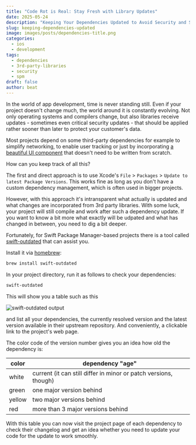 ```yaml
---
title: "Code Rot is Real: Stay Fresh with Library Updates"
date: 2025-05-24
description: "Keeping Your Dependencies Updated to Avoid Security and Stability Pitfalls"
slug: keeping-dependencies-updated
image: images/posts/dependencies-title.png
categories:
  - ios
  - development
tags:
  - dependencies
  - 3rd-party-libraries
  - security
  - spm
draft: false
author: beat
---
```


In the world of app development, time is never standing still. Even if your project doesn't change much, the world around it is constantly evolving. Not only operating systems and compilers change, but also libraries receive updates - sometimes even critical security updates - that should be applied rather sooner than later to protect your customer's data.

Most projects depend on some third-party dependencies for example to simplify networking, to enable user tracking or just by incorporating [a beautiful
UI component](https://github.com/benrudhart/AppleEffortScorePicker) that doesn't need to be written from scratch.

How can you keep track of all this?

The first and direct approach is to use Xcode's `File` > `Packages` > `Update to latest Package Versions`. This works fine as long as you don't have a custom dependency management, which is often used in bigger projects.

However, with this approach it's intransparent what actually is updated and what changes are incorporated from 3rd party libraries. With some luck, your project will still compile and work after such a dependency update. If you want to know a bit more what exactly will be udpated and what has changed in between, you need to dig a bit deeper.

Fortunately, for Swift Package Manager-based projects there is a tool called [swift-outdated](https://github.com/kiliankoe/swift-outdated) that can assist you.

Install it via [homebrew](https://brew.sh):

```bash
brew install swift-outdated
```

In your project directory, run it as follows to check your dependencies:

```bash
swift-outdated
```

This will show you a table such as this

![swift-outdated output](swift-outdated-output.png)

and list all your dependencies, the currently resolved version and the latest version available in their upstream repository. And conveniently, a clickable link to the project's web page.

The color code of the version number gives you an idea how old the dependency is:

| color| dependency "age"|
|-------| -- |
| white | current (it can still differ in minor or patch versions, though) |
| green | one major version behind |
| yellow | two major versions behind |
| red | more than 3 major versions behind |

With this table you can now visit the project page of each dependency to check their changelog and get an idea whether you need to update your code for the update to work smoothly.
